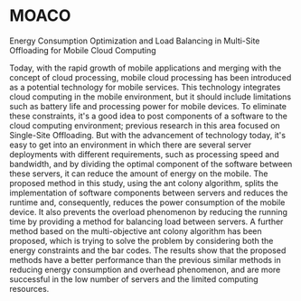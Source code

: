 # MOACO
Energy Consumption Optimization and Load Balancing in Multi-Site Offloading for Mobile Cloud Computing 

Today, with the rapid growth of mobile applications and merging with the concept of cloud processing, mobile cloud processing has been introduced as a potential technology for mobile services. This technology integrates cloud computing in the mobile environment, but it should include limitations such as battery life and processing power for mobile devices. To eliminate these constraints, it's a good idea to post components of a software to the cloud computing environment; previous research in this area focused on Single-Site Offloading. But with the advancement of technology today, it's easy to get into an environment in which there are several server deployments with different requirements, such as processing speed and bandwidth, and by dividing the optimal component of the software between these servers, it can reduce the amount of energy on the mobile. The proposed method in this study, using the ant colony algorithm, splits the implementation of software components between servers and reduces the runtime and, consequently, reduces the power consumption of the mobile device. It also prevents the overload phenomenon by reducing the running time by providing a method for balancing load between servers. A further method based on the multi-objective ant colony algorithm has been proposed, which is trying to solve the problem by considering both the energy constraints and the bar codes. The results show that the proposed methods have a better performance than the previous similar methods in reducing energy consumption and overhead phenomenon, and are more successful in the low number of servers and the limited computing resources.

